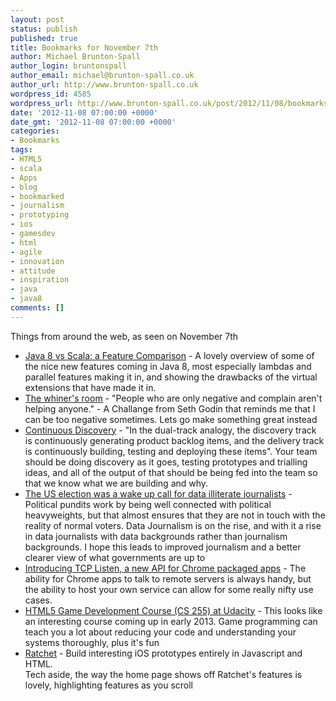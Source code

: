 ```yaml
---
layout: post
status: publish
published: true
title: Bookmarks for November 7th
author: Michael Brunton-Spall
author_login: bruntonspall
author_email: michael@brunton-spall.co.uk
author_url: http://www.brunton-spall.co.uk
wordpress_id: 4585
wordpress_url: http://www.brunton-spall.co.uk/post/2012/11/08/bookmarks-for-november-7th/
date: '2012-11-08 07:00:00 +0000'
date_gmt: '2012-11-08 07:00:00 +0000'
categories:
- Bookmarks
tags:
- HTML5
- scala
- Apps
- blog
- bookmarked
- journalism
- prototyping
- ios
- gamesdev
- html
- agile
- innovation
- attitude
- inspiration
- java
- java8
comments: []
---
```

<p>Things from around the web, as seen on November 7th</p>
<ul>
<li><a href="http://www.infoq.com/articles/java-8-vs-scala">Java 8 vs Scala: a Feature Comparison</a> - A lovely overview of some of the nice new features coming in Java 8, most especially lambdas and parallel features making it in, and showing the drawbacks of the virtual extensions that have made it in.</li>
<li><a href="http://feedproxy.google.com/~r/typepad/sethsmainblog/~3/2okIcL9kCzo/the-whiners-room.html">The whiner's room</a> - &quot;People who are only negative and complain aren&#039;t helping anyone.&quot; - A Challange from Seth Godin that reminds me that I can be too negative sometimes. Lets go make something great instead</li>
<li><a href="http://www.svpg.com/continuous-discovery/">Continuous Discovery</a> - &quot;In the dual-track analogy, the discovery track is continuously generating product backlog items, and the delivery track is continuously building, testing and deploying these items&quot;.  Your team should be doing discovery as it goes, testing prototypes and trialling ideas, and all of the output of that should be being fed into the team so that we know what we are building and why.</li>
<li><a href="http://onlinejournalismblog.com/2012/11/07/the-us-election-was-a-wake-up-call-for-data-illiterate-journalists/">The US election was a wake up call for data illiterate journalists</a> - Political pundits work by being well connected with political heavyweights, but that almost ensures that they are not in touch with the reality of normal voters.  Data Journalism is on the rise, and with it a rise in data journalists with data backgrounds rather than journalism backgrounds.  I hope this leads to improved journalism and a better clearer view of what governments are up to</li>
<li><a href="http://blog.chromium.org/2012/11/introducing-tcp-listen-new-api-for.html">Introducing TCP Listen, a new API for Chrome packaged apps</a> - The ability for Chrome apps to talk to remote servers is always handy, but the ability to host your own service can allow for some really nifty use cases.</li>
<li><a href="http://www.udacity.com/overview/Course/cs255/CourseRev/1">HTML5 Game Development Course (CS 255) at Udacity</a> - This looks like an interesting course coming up in early 2013.  Game programming can teach you a lot about reducing your code and understanding your systems thoroughly, plus it&#039;s fun</li>
<li><a href="http://maker.github.com/ratchet/">Ratchet</a> - Build interesting iOS prototypes entirely in Javascript and HTML.<br />
Tech aside, the way the home page shows off Ratchet&#039;s features is lovely, highlighting features as you scroll</li>
</ul>
